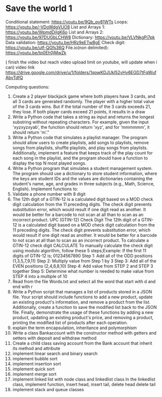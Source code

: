 # Save the world 1
Conditional statement: https://youtu.be/9Qb_pv81WTs
Loops: https://youtu.be/-VDoWdgVUO8
List and Arrays 1: https://youtu.be/WpmdDiIgK6o
List and Arrays 2: https://youtu.be/97DUGbLCHW8
Dictionary: https://youtu.be/VLVNkgPi7pk
Data validation: https://youtu.be/HRz9eETwBgE
Check digit: https://youtu.be/utf-QGfs36Q
File.io(non delimited): https://youtu.be/tp0Eh0jMwZk

( finish the video but reach video upload limit on youtube, will update when i can)
video link
https://drive.google.com/drive/u/1/folders/1qowKDJUkl52vHy6EGD7tFqWufAbvTdfQ













Computing questions:
1. Create a 2 player blackjack game where both players have 3 cards, and all 3 cards are generated randomly. The player with a higher total value of the 3 cards wins. But if the total number of the 3 cards exceeds 21, they lose. 
If both player cards exceed 21 points, it results in a draw
2. Write a Python code that takes a string as input and returns the longest substring without repeating characters. For example, given the input 'xyzxyzxyab', the function should return 'xyz', and for ‘mmmmmm', it should return 'm'."
3. Write a Python code that simulates a playlist manager. The program should allow users to create playlists, add songs to playlists, remove songs from playlists, shuffle playlists, and play songs from playlists. Additionally, implement a feature that keeps track of the play count for each song in the playlist, and the program should have a function to display the top N most played songs. 
4. Write a Python program that simulates a student management system. The program should use a dictionary to store student information, where the keys are student IDs and the values are dictionaries containing the student's name, age, and grades in three subjects (e.g., Math, Science, English). Implement functions to:
5. Validate a phone number with 8 digit 
6. The 12th digit of a GTIN-12 is a calculated digit based on a MOD check digit calculation from the 11 preceding digits. The check digit prevents substitution error, which would result if one digit read as another. It would be better for a barcode to not scan at all than to scan as an incorrect product.
  UPC (GTIN-12)
  Check Digit
  The 12th digit of a GTIN-12 is a calculated digit based on a MOD check digit calculation from the 11 preceding digits. The check digit prevents substitution error, which would result if one digit read as another. It would be better for a barcode to not scan at all than to scan as an incorrect product.
  To calculate a GTIN-12 check digit CALCULATE
  To manually calculate the check digit using modulo algorithm, follow these 5 steps;Example: If the first 11 digits of GTIN-12 is; 01234567890
  Step 1:
  Add all of the ODD positions (1,3,5,7,9,11)
  Step 2:
  Multiply value from Step 1 by 3
  Step 3:
  Add all of the EVEN positions (2,4,6,8,10)
  Step 4:
  Add value from STEP 2 and STEP 3 together
  Step 5:
  Determine what number is needed to make value from STEP 4 into a multiple of 10
7. Read from the file Words.txt and select all the word that start with d and end with r
8. Write a Python script that manages a list of products stored in a JSON file. Your script should include functions to add a new product, update an existing product's information, and remove a product from the list. Additionally, create a function to save the modified list back to the JSON file. Finally, demonstrate the usage of these functions by adding a new product, updating an existing product's price, and removing a product, printing the modified list of products after each operation.
9. explain the term encapsulation, inheritance and polymorphism
10. Write a class Bankaccount with the constructor method with getters and setters with deposit and withdraw method
11. Create a child class saving account from the Bank account that inherit its method and attribute
12. implement linear search and binary search
13. implement bubble sort
14. implement insertion sort
15. implement quick sort
16. implement merge sort
17. implement linked list with node class and linkedlist class
In the linkedlist class, implement function, insert head, insert tail, delete head delete tail
18. implement stack and queue classes

